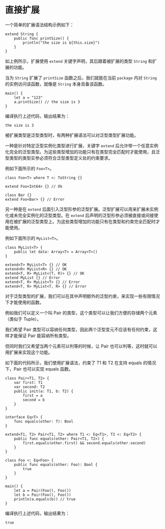# 直接扩展

一个简单的扩展语法结构示例如下：

<!-- verify -printSize -->

```cangjie
extend String {
    public func printSize() {
        println("the size is ${this.size}")
    }
}
```

如上例所示，扩展使用 `extend` 关键字声明，其后跟着被扩展的类型 `String` 和扩展的功能。

当为 `String` 扩展了 `printSize` 函数之后，我们就能在当前 `package` 内对 `String` 的实例访问该函数，就像是 `String` 本身具备该函数。

<!-- verify -printSize -->

```cangjie
main() {
    let a = "123"
    a.printSize() // the size is 3
}
```

编译执行上述代码，输出结果为：

<!-- verify -printSize -->

```text
the size is 3
```

被扩展类型是泛型类型时，有两种扩展语法可以对泛型类型扩展功能。

一种是针对特定泛型实例化类型进行扩展，关键字 `extend` 后允许带一个任意实例化完全的泛型类型。为这些类型增加的功能只有在类型完全匹配时才能使用，且泛型类型的类型实参必须符合泛型类型定义处的约束要求。

例如下面所示的 `Foo<T>`。

```cangjie
class Foo<T> where T <: ToString {}

extend Foo<Int64> {} // Ok

class Bar {}
extend Foo<Bar> {} // Error
```

另一种是在 `extend` 后面引入泛型形参的泛型扩展。泛型扩展可以用来扩展未实例化或未完全实例化的泛型类型。在 `extend` 后声明的泛型形参必须被直接或间接使用在被扩展的泛型类型上。为这些类型增加的功能只有在类型和约束完全匹配时才能使用。

例如下面所示的 `MyList<T>`。

```cangjie
class MyList<T> {
    public let data: Array<T> = Array<T>()
}

extend<T> MyList<T> {} // OK
extend<R> MyList<R> {} // OK
extend<T, R> MyList<(T, R)> {} // OK
extend MyList {} // Error
extend<T, R> MyList<T> {} // Error
extend<T, R> MyList<T, R> {} // Error
```

对于泛型类型的扩展，我们可以在其中声明额外的泛型约束，来实现一些有限情况下才能使用的函数。

例如我们可以定义一个叫 Pair 的类型，这个类型可以让我们方便的存储两个元素（类似于 Tuple）。

我们希望 Pair 类型可以容纳任何类型，因此两个泛型变元不应该有任何约束，这样才能保证 Pair 能容纳所有类型。

但同时我们又希望当两个元素可以判等的时候，让 Pair 也可以判等，这时就可以用扩展来实现这个功能。

如下面的代码所示，我们使用扩展语法，约束了 T1 和 T2 在支持 equals 的情况下，Pair 也可以实现 equals 函数。

<!-- verify -->

```cangjie
class Pair<T1, T2> {
    var first: T1
    var second: T2
    public init(a: T1, b: T2) {
        first = a
        second = b
    }
}

interface Eq<T> {
    func equals(other: T): Bool
}

extend<T1, T2> Pair<T1, T2> where T1 <: Eq<T1>, T2 <: Eq<T2> {
    public func equals(other: Pair<T1, T2>) {
        first.equals(other.first) && second.equals(other.second)
    }
}

class Foo <: Eq<Foo> {
    public func equals(other: Foo): Bool {
        true
    }
}

main() {
    let a = Pair(Foo(), Foo())
    let b = Pair(Foo(), Foo())
    println(a.equals(b)) // true
}
```

编译执行上述代码，输出结果为：

```text
true
```

